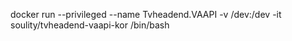 docker run --privileged --name Tvheadend.VAAPI -v /dev:/dev -it soulity/tvheadend-vaapi-kor /bin/bash
